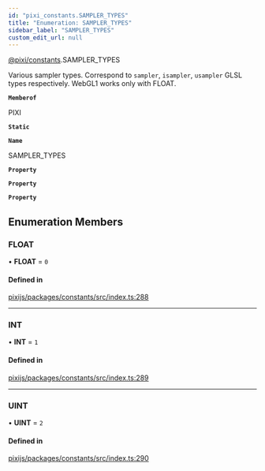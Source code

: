 ```yaml
---
id: "pixi_constants.SAMPLER_TYPES"
title: "Enumeration: SAMPLER_TYPES"
sidebar_label: "SAMPLER_TYPES"
custom_edit_url: null
---
```


[@pixi/constants](../modules/pixi_constants.md).SAMPLER_TYPES

Various sampler types. Correspond to `sampler`, `isampler`, `usampler` GLSL types respectively.
WebGL1 works only with FLOAT.

**`Memberof`**

PIXI

**`Static`**

**`Name`**

SAMPLER_TYPES

**`Property`**

**`Property`**

**`Property`**

## Enumeration Members

### FLOAT

• **FLOAT** = ``0``

#### Defined in

[pixijs/packages/constants/src/index.ts:288](https://github.com/pixijs/pixijs/blob/2194fe5c5/packages/constants/src/index.ts#L288)

___

### INT

• **INT** = ``1``

#### Defined in

[pixijs/packages/constants/src/index.ts:289](https://github.com/pixijs/pixijs/blob/2194fe5c5/packages/constants/src/index.ts#L289)

___

### UINT

• **UINT** = ``2``

#### Defined in

[pixijs/packages/constants/src/index.ts:290](https://github.com/pixijs/pixijs/blob/2194fe5c5/packages/constants/src/index.ts#L290)
